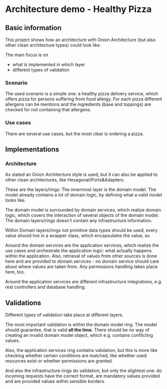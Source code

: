 # Architecture demo - Healthy Pizza

## Basic information

This project shows how an architecture with Onion Architecture (but also other clean architecture types) could look like.

The main focus is on
- what is implemented in which layer
- different types of validation

### Scenario

The used scenario is a simple one: a healthy pizza delivery service, which offers pizza for persons suffering from food allergy. For each pizza different allergens can be mentions and the ingredients (base and toppings) are checked for not containing that allergens.

### Use cases
There are several use cases, but the most clear is ordering a pizza.

## Implementations

### Architecture
As stated an Onion Architecture style is used, but it can also be applied to other clean architectures, like Hexagonal/Ports&Adapters.

These are the layers/rings:
The innermost layer is the domain model. The model already contains a lot of domain logic, by defining what a valid model looks like.


The domain model is surrounded by domain services, which realize domain logic, which covers the interaction of several objects of the domain model. The domain layers/rings doesn't contain any infrastructure information.

Within Domain layers/rings not primitive data types should be used, every value should live in a wrapper class, which encapsulates the value, so

Around the domain services are the application services, which realize the use cases and orchestrate the application logic: what actually happens within the application. Also, retrieval of values from other sources is done here and are provided to domain services - no domain service should care about where values are taken from. Any permissions handling takes place here, too.

Around the application services are different infrastructure integrations, e.g. rest controllers and database handling.

## Validations
Different types of validation take place at different layers.

The most important validation is within the domain model ring. The model should guarantee, that is valid **all the time**. There should be no way of creating an invalid domain model object, which e.g. contains conflicting values.

Also, the application services ring contains validation, but this is more like checking whether certain conditions are matched, like whether used resources exist or whether permissions are granted.

And also the infrastructure rings do validation, but only the slightest one: do incoming requests have the correct format, are mandatory values provided and are provided values within sensible borders.